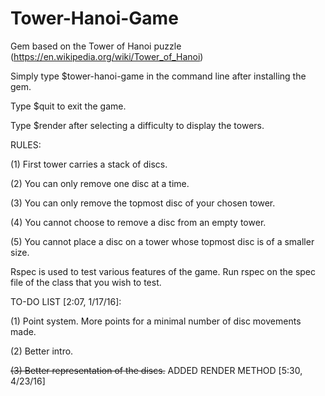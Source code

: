 # Tower-Hanoi-Game
Gem based on the Tower of Hanoi puzzle (https://en.wikipedia.org/wiki/Tower_of_Hanoi)


Simply type $tower-hanoi-game in the command line after installing the gem.


Type $quit to exit the game.


Type $render after selecting a difficulty to display the towers.


RULES:

(1) First tower carries a stack of discs.

(2) You can only remove one disc at a time.

(3) You can only remove the topmost disc of your chosen tower.

(4) You cannot choose to remove a disc from an empty tower.

(5) You cannot place a disc on a tower whose topmost disc is of a smaller size.


Rspec is used to test various features of the game. Run rspec on the spec file of the class that you wish to test.


TO-DO LIST [2:07, 1/17/16]:

(1) Point system. More points for a minimal number of disc movements made.

(2) Better intro.

~~(3) Better representation of the discs.~~ ADDED RENDER METHOD [5:30, 4/23/16]
